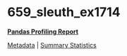 # 659_sleuth_ex1714

[**Pandas Profiling Report**](https://epistasislab.github.io/penn-ml-benchmarks/profile/659_sleuth_ex1714.html)

[Metadata](metadata.yaml) | [Summary Statistics](summary_stats.tsv)
